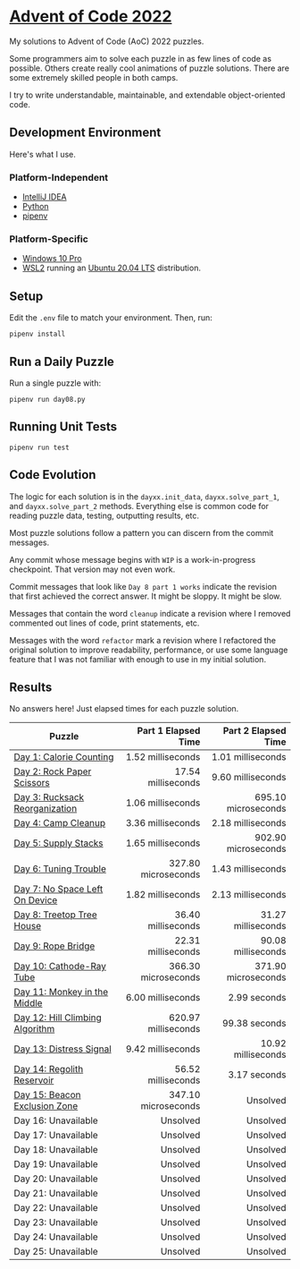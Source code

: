 # [Advent of Code 2022](https://adventofcode.com/2022)

My solutions to Advent of Code (AoC) 2022 puzzles.

Some programmers aim to solve each puzzle in as few lines of code as possible.
Others create really cool animations of puzzle solutions. There are some
extremely skilled people in both camps.

I try to write understandable, maintainable, and extendable object-oriented
code.

## Development Environment

Here's what I use.

### Platform-Independent

* [IntelliJ IDEA](https://www.jetbrains.com/idea/)
* [Python](https://www.python.org/)
* [pipenv](https://pipenv.pypa.io/en/latest/)

### Platform-Specific

* [Windows 10 Pro](https://www.microsoft.com/en-us/software-download/windows10)
* [WSL2](https://learn.microsoft.com/en-us/windows/wsl/install) running
  an [Ubuntu 20.04 LTS](https://ubuntu.com/) distribution.

## Setup
Edit the `.env` file to match your environment. Then, run:

    pipenv install

## Run a Daily Puzzle

Run a single puzzle with:

    pipenv run day08.py

## Running Unit Tests

    pipenv run test

## Code Evolution

The logic for each solution is in the `dayxx.init_data`, `dayxx.solve_part_1`,
and `dayxx.solve_part_2` methods. Everything else is common code for reading
puzzle data, testing, outputting results, etc.

Most puzzle solutions follow a pattern you can discern from the commit
messages.

Any commit whose message begins with `WIP` is a work-in-progress checkpoint.
That version may not even work.

Commit messages that look like `Day 8 part 1 works` indicate the revision
that first achieved the correct answer. It might be sloppy. It might be slow.

Messages that contain the word `cleanup` indicate a revision where I removed
commented out lines of code, print statements, etc.

Messages with the word `refactor` mark a revision where I refactored the
original solution to improve readability, performance, or use some language
feature that I was not familiar with enough to use in my initial solution. 

## Results

No answers here! Just elapsed times for each puzzle solution.

|Puzzle|Part 1 Elapsed Time|Part 2 Elapsed Time|
|---|--:|--:|
|[Day 1: Calorie Counting](https://adventofcode.com/2022/1)|1.52 milliseconds|1.01 milliseconds|
|[Day 2: Rock Paper Scissors](https://adventofcode.com/2022/2)|17.54 milliseconds|9.60 milliseconds|
|[Day 3: Rucksack Reorganization](https://adventofcode.com/2022/3)|1.06 milliseconds|695.10 microseconds|
|[Day 4: Camp Cleanup](https://adventofcode.com/2022/4)|3.36 milliseconds|2.18 milliseconds|
|[Day 5: Supply Stacks](https://adventofcode.com/2022/5)|1.65 milliseconds|902.90 microseconds|
|[Day 6: Tuning Trouble](https://adventofcode.com/2022/6)|327.80 microseconds|1.43 milliseconds|
|[Day 7: No Space Left On Device](https://adventofcode.com/2022/7)|1.82 milliseconds|2.13 milliseconds|
|[Day 8: Treetop Tree House](https://adventofcode.com/2022/8)|36.40 milliseconds|31.27 milliseconds|
|[Day 9: Rope Bridge](https://adventofcode.com/2022/9)|22.31 milliseconds|90.08 milliseconds|
|[Day 10: Cathode-Ray Tube](https://adventofcode.com/2022/10)|366.30 microseconds|371.90 microseconds|
|[Day 11: Monkey in the Middle](https://adventofcode.com/2022/11)|6.00 milliseconds|2.99 seconds|
|[Day 12: Hill Climbing Algorithm](https://adventofcode.com/2022/12)|620.97 milliseconds|99.38 seconds|
|[Day 13: Distress Signal](https://adventofcode.com/2022/13)|9.42 milliseconds|10.92 milliseconds|
|[Day 14: Regolith Reservoir](https://adventofcode.com/2022/14)|56.52 milliseconds|3.17 seconds|
|[Day 15: Beacon Exclusion Zone](https://adventofcode.com/2022/15)|347.10 microseconds|Unsolved|
|Day 16: Unavailable|Unsolved|Unsolved|
|Day 17: Unavailable|Unsolved|Unsolved|
|Day 18: Unavailable|Unsolved|Unsolved|
|Day 19: Unavailable|Unsolved|Unsolved|
|Day 20: Unavailable|Unsolved|Unsolved|
|Day 21: Unavailable|Unsolved|Unsolved|
|Day 22: Unavailable|Unsolved|Unsolved|
|Day 23: Unavailable|Unsolved|Unsolved|
|Day 24: Unavailable|Unsolved|Unsolved|
|Day 25: Unavailable|Unsolved|Unsolved|
